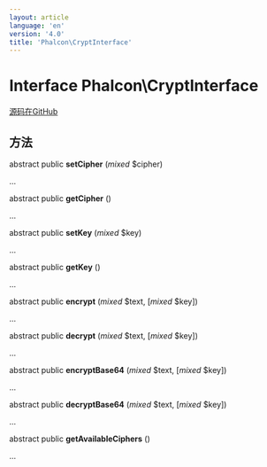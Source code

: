 ```yaml
---
layout: article
language: 'en'
version: '4.0'
title: 'Phalcon\CryptInterface'
---
```

# Interface **Phalcon\CryptInterface**

<a href="https://github.com/phalcon/cphalcon/tree/v4.0.0/phalcon/cryptinterface.zep" class="btn btn-default btn-sm">源码在GitHub</a>

## 方法

abstract public **setCipher** (*mixed* $cipher)

...

abstract public **getCipher** ()

...

abstract public **setKey** (*mixed* $key)

...

abstract public **getKey** ()

...

abstract public **encrypt** (*mixed* $text, [*mixed* $key])

...

abstract public **decrypt** (*mixed* $text, [*mixed* $key])

...

abstract public **encryptBase64** (*mixed* $text, [*mixed* $key])

...

abstract public **decryptBase64** (*mixed* $text, [*mixed* $key])

...

abstract public **getAvailableCiphers** ()

...